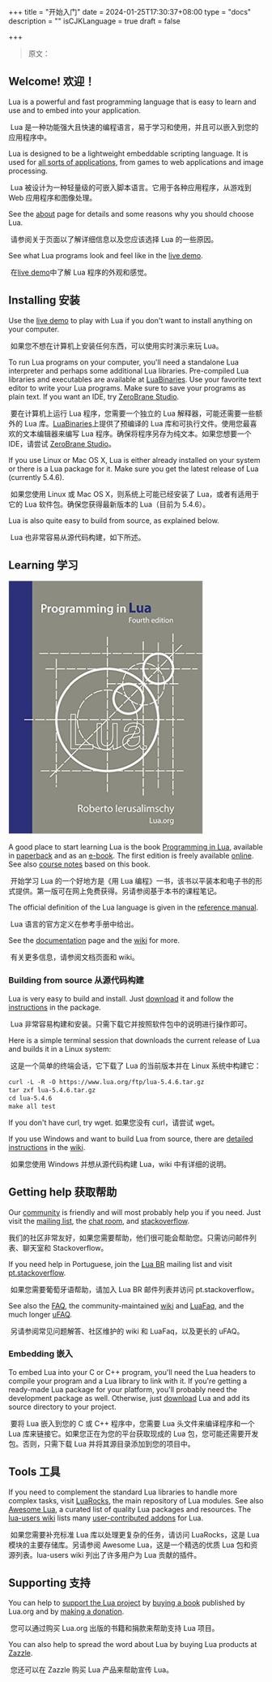 +++
title = "开始入门"
date = 2024-01-25T17:30:37+08:00
type = "docs"
description = ""
isCJKLanguage = true
draft = false

+++

> 原文：

## Welcome! 欢迎！

Lua is a powerful and fast programming language that is easy to learn and use and to embed into your application.

​	Lua 是一种功能强大且快速的编程语言，易于学习和使用，并且可以嵌入到您的应用程序中。

Lua is designed to be a lightweight embeddable scripting language. It is used for [all sorts of applications](https://www.lua.org/uses.html), from games to web applications and image processing.

​	Lua 被设计为一种轻量级的可嵌入脚本语言。它用于各种应用程序，从游戏到 Web 应用程序和图像处理。

See the [about](https://www.lua.org/about.html) page for details and some reasons why you should choose Lua.

​	请参阅关于页面以了解详细信息以及您应该选择 Lua 的一些原因。

See what Lua programs look and feel like in the [live demo](https://www.lua.org/demo.html).

​	在[live demo](https://www.lua.org/demo.html)中了解 Lua 程序的外观和感觉。



## Installing 安装

Use the [live demo](https://www.lua.org/demo.html) to play with Lua if you don't want to install anything on your computer.

​	如果您不想在计算机上安装任何东西，可以使用实时演示来玩 Lua。

To run Lua programs on your computer, you'll need a standalone Lua interpreter and perhaps some additional Lua libraries. Pre-compiled Lua libraries and executables are available at [LuaBinaries](http://luabinaries.sourceforge.net/). Use your favorite text editor to write your Lua programs. Make sure to save your programs as plain text. If you want an IDE, try [ZeroBrane Studio](https://studio.zerobrane.com/).

​	要在计算机上运行 Lua 程序，您需要一个独立的 Lua 解释器，可能还需要一些额外的 Lua 库。[LuaBinaries](http://luabinaries.sourceforge.net/)上提供了预编译的 Lua 库和可执行文件。使用您最喜欢的文本编辑器来编写 Lua 程序。确保将程序另存为纯文本。如果您想要一个 IDE，请尝试 [ZeroBrane Studio](https://studio.zerobrane.com/)。

If you use Linux or Mac OS X, Lua is either already installed on your system or there is a Lua package for it. Make sure you get the latest release of Lua (currently 5.4.6).

​	如果您使用 Linux 或 Mac OS X，则系统上可能已经安装了 Lua，或者有适用于它的 Lua 软件包。确保您获得最新版本的 Lua（目前为 5.4.6）。

Lua is also quite easy to build from source, as explained below.

​	Lua 也非常容易从源代码构建，如下所述。

## Learning 学习

[![buy from Amazon](./GettingStarted_img/pil4.jpg)](https://www.amazon.com/exec/obidos/ASIN/8590379868/lua-start-20)

A good place to start learning Lua is the book [Programming in Lua](https://www.lua.org/pil/), available in [paperback](https://www.amazon.com/exec/obidos/ASIN/8590379868/lua-start-20) and as an [e-book](https://store.feistyduck.com/products/programming-in-lua-fourth-edition-ebook). The first edition is freely available [online](https://www.lua.org/pil/contents.html). See also [course notes](http://www.dcc.ufrj.br/~fabiom/lua/) based on this book.

​	开始学习 Lua 的一个好地方是《用 Lua 编程》一书，该书以平装本和电子书的形式提供。第一版可在网上免费获得。另请参阅基于本书的课程笔记。

The official definition of the Lua language is given in the [reference manual](https://www.lua.org/manual/5.4/).

​	Lua 语言的官方定义在参考手册中给出。

See the [documentation](https://www.lua.org/docs.html) page and the [wiki](http://lua-users.org/wiki/LuaDirectory) for more.

​	有关更多信息，请参阅文档页面和 wiki。



### Building from source 从源代码构建

Lua is very easy to build and install. Just [download](https://www.lua.org/download.html) it and follow the [instructions](https://www.lua.org/manual/5.4/readme.html) in the package.

​	Lua 非常容易构建和安装。只需下载它并按照软件包中的说明进行操作即可。

Here is a simple terminal session that downloads the current release of Lua and builds it in a Linux system:

​	这是一个简单的终端会话，它下载了 Lua 的当前版本并在 Linux 系统中构建它：

```
curl -L -R -O https://www.lua.org/ftp/lua-5.4.6.tar.gz
tar zxf lua-5.4.6.tar.gz
cd lua-5.4.6
make all test
```

If you don't have curl, try wget.
如果您没有 curl，请尝试 wget。

If you use Windows and want to build Lua from source, there are [detailed instructions](http://lua-users.org/wiki/BuildingLuaInWindowsForNewbies) in the [wiki](http://lua-users.org/wiki/).

​	如果您使用 Windows 并想从源代码构建 Lua，wiki 中有详细的说明。

## Getting help 获取帮助

Our [community](https://www.lua.org/community.html) is friendly and will most probably help you if you need. Just visit the [mailing list](https://www.lua.org/lua-l.html), the [chat room](http://lua-users.org/wiki/IrcChannel), and [stackoverflow](http://stackoverflow.com/questions/tagged/lua).

​	我们的社区非常友好，如果您需要帮助，他们很可能会帮助您。只需访问邮件列表、聊天室和 Stackoverflow。

If you need help in Portuguese, join the [Lua BR](https://www.lua.org/lua-br.html) mailing list and visit [pt.stackoverflow](http://pt.stackoverflow.com/questions/tagged/lua).

​	如果您需要葡萄牙语帮助，请加入 Lua BR 邮件列表并访问 pt.stackoverflow。

See also the [FAQ](https://www.lua.org/faq.html), the community-maintained [wiki](http://lua-users.org/wiki/) and [LuaFaq](http://lua-users.org/wiki/LuaFaq), and the much longer [uFAQ](http://www.luafaq.org/).

​	另请参阅常见问题解答、社区维护的 wiki 和 LuaFaq，以及更长的 uFAQ。



### Embedding 嵌入

To embed Lua into your C or C++ program, you'll need the Lua headers to compile your program and a Lua library to link with it. If you're getting a ready-made Lua package for your platform, you'll probably need the development package as well. Otherwise, just [download](https://www.lua.org/download.html) Lua and add its source directory to your project.

​	要将 Lua 嵌入到您的 C 或 C++ 程序中，您需要 Lua 头文件来编译程序和一个 Lua 库来链接它。如果您正在为您的平台获取现成的 Lua 包，您可能还需要开发包。否则，只需下载 Lua 并将其源目录添加到您的项目中。

## Tools 工具

If you need to complement the standard Lua libraries to handle more complex tasks, visit [LuaRocks](http://luarocks.org/), the main repository of Lua modules. See also [Awesome Lua](https://github.com/LewisJEllis/awesome-lua), a curated list of quality Lua packages and resources. The [lua-users wiki](http://lua-users.org/wiki/) lists many [user-contributed addons](http://lua-users.org/wiki/LuaAddons) for Lua.

​	如果您需要补充标准 Lua 库以处理更复杂的任务，请访问 LuaRocks，这是 Lua 模块的主要存储库。另请参阅 Awesome Lua，这是一个精选的优质 Lua 包和资源列表。lua-users wiki 列出了许多用户为 Lua 贡献的插件。

## Supporting 支持

You can help to [support the Lua project](https://www.lua.org/donations.html) by [buying a book](https://www.lua.org/donations.html#books) published by Lua.org and by [making a donation](https://www.lua.org/donations.html#donation).

​	您可以通过购买 Lua.org 出版的书籍和捐款来帮助支持 Lua 项目。

You can also help to spread the word about Lua by buying Lua products at [Zazzle](http://www.zazzle.com/Lua_Store).

​	您还可以在 Zazzle 购买 Lua 产品来帮助宣传 Lua。








